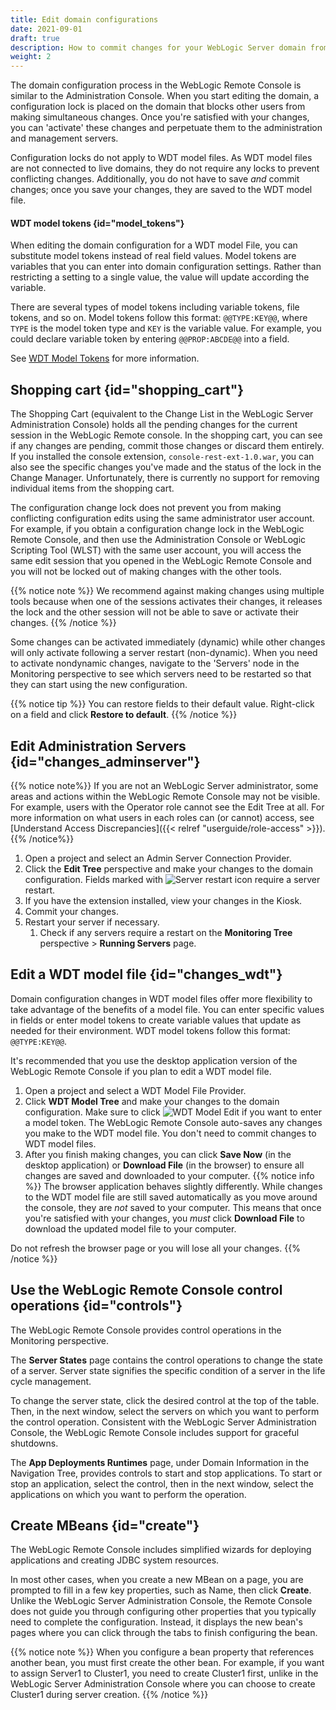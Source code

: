 ```yaml
---
title: Edit domain configurations
date: 2021-09-01
draft: true
description: How to commit changes for your WebLogic Server domain from the WebLogic Remote Console
weight: 2
---
```


The domain configuration process in the WebLogic Remote Console is similar to the Administration Console. When you start editing the domain, a configuration lock is placed on the domain that blocks other users from making simultaneous changes. Once you're satisfied with your changes, you can 'activate' these changes and perpetuate them to the administration and management servers.

Configuration locks do not apply to WDT model files. As WDT model files are not connected to live domains, they do not require any locks to prevent conflicting changes. Additionally, you do not have to save *and* commit changes; once you save your changes, they are saved to the WDT model file.

#### WDT model tokens {id="model_tokens"}
When editing the domain configuration for a WDT model File, you can substitute model tokens instead of real field values. Model tokens are variables that you can enter into domain configuration settings. Rather than restricting a setting to a single value, the value will update according the variable.

There are several types of model tokens including variable tokens, file tokens, and so on. Model tokens follow this format: `@@TYPE:KEY@@`, where `TYPE` is the model token type and `KEY` is the variable value. For example, you could declare variable token by entering `@@PROP:ABCDE@@` into a field.

See [WDT Model Tokens](https://oracle.github.io/weblogic-deploy-tooling/concepts/model/#model-tokens) for more information.

## Shopping cart {id="shopping_cart"}

The Shopping Cart (equivalent to the Change List in the WebLogic Server Administration Console) holds all the pending changes for the current session in the WebLogic Remote console. In the shopping cart, you can see if any changes are pending, commit those changes or discard them entirely. If you installed the console extension, `console-rest-ext-1.0.war`, you can also see the specific changes you've made and the status of the lock in the Change Manager. Unfortunately, there is currently no support for removing individual items from the shopping cart.

The configuration change lock does not prevent you from making conflicting configuration edits using the same administrator user account. For example, if you obtain a configuration change lock in the WebLogic Remote Console, and then use the Administration Console or WebLogic Scripting Tool (WLST) with the same user account, you will access the same edit session that you opened in the WebLogic Remote Console and you will not be locked out of making changes with the other tools.

{{% notice note %}}
We recommend against making changes using multiple tools because when one of the sessions activates their changes, it releases the lock and the other session will not be able to save or activate their changes.
{{% /notice %}}

Some changes can be activated immediately (dynamic) while other changes will only activate following a server restart (non-dynamic). When you need to activate nondynamic changes, navigate to the 'Servers' node in the Monitoring perspective to see which servers need to be restarted so that they can start using the new configuration.

{{% notice tip %}}
You can restore fields to their default value. Right-click on a field and click **Restore to default**.
{{% /notice %}}

## Edit Administration Servers {id="changes_adminserver"}

{{% notice note%}}
If you are not an WebLogic Server administrator, some areas and actions within the WebLogic Remote Console may not be visible. For example, users with the Operator role cannot see the Edit Tree at all. For more information on what users in each roles can (or cannot) access, see [Understand Access Discrepancies]({{< relref "userguide/role-access" >}}).
{{% /notice%}}

1. Open a project and select an Admin Server Connection Provider.
1. Click the **Edit Tree** perspective and make your changes to the domain configuration. Fields marked with ![Server restart icon](/weblogic-remote-console/images/icons/restart-required-blk_24x24.png) require a server restart.
1. If you have the extension installed, view your changes in the Kiosk.
1. Commit your changes.
1. Restart your server if necessary.
    1. Check if any servers require a restart on the **Monitoring Tree** perspective > **Running Servers** page.

## Edit a WDT model file {id="changes_wdt"}

Domain configuration changes in WDT model files offer more flexibility to take advantage of the benefits of a model file. You can enter specific values in fields or enter model tokens to create variable values that update as needed for their environment. WDT model tokens follow this format: `@@TYPE:KEY@@`.

It's recommended that you use the desktop application version of the WebLogic Remote Console if you plan to edit a WDT model file.

1. Open a project and select a WDT Model File Provider.
1. Click **WDT Model Tree** and make your changes to the domain configuration. Make sure to click ![WDT Model Edit](/weblogic-remote-console/images/icons/wdt-options-icon-blk_24x24.png) if you want to enter a model token. The WebLogic Remote Console auto-saves any changes you make to the WDT model file. You don't need to commit changes to WDT model files.
1. After you finish making changes, you can click **Save Now** (in the desktop application) or **Download File** (in the browser) to ensure all changes are saved and downloaded to your computer.
{{% notice info %}}
The browser application behaves slightly differently. While changes to the WDT model file are still saved automatically as you move around the console, they are *not* saved to your computer. This means that once you're satisfied with your changes, you *must* click **Download File** to download the updated model file to your computer.

Do not refresh the browser page or you will lose all your changes.
{{% /notice %}}

## Use the WebLogic Remote Console control operations {id="controls"}
The WebLogic Remote Console provides control operations in the Monitoring perspective.

The **Server States** page contains the control operations to change the state of a server. Server state signifies the specific condition of a server in the life cycle management.

To change the server state, click the desired control at the top of the table. Then, in the next window, select the servers on which you want to perform the control operation. Consistent with the WebLogic Server Administration Console, the WebLogic Remote Console includes support for graceful shutdowns.

The **App Deployments Runtimes** page, under Domain Information in the Navigation Tree, provides controls to start and stop applications. To start or stop an application, select the control, then in the next window, select the applications on which you want to perform the operation.

## Create MBeans {id="create"}
The WebLogic Remote Console includes simplified wizards for deploying applications and creating JDBC system resources.

In most other cases, when you create a new MBean on a page, you are prompted to fill in a few key properties, such as Name, then click **Create**. Unlike the WebLogic Server Administration Console, the Remote Console does not guide you through configuring other properties that you typically need to complete the configuration. Instead, it displays the new bean's pages where you can click through the tabs to finish configuring the bean.

{{% notice note %}}
When you configure a bean property that references another bean, you must first create the other bean. For example, if you want to assign Server1 to Cluster1, you need to create Cluster1 first, unlike in the WebLogic Server Administration Console where you can choose to create Cluster1 during server creation.
{{% /notice %}}